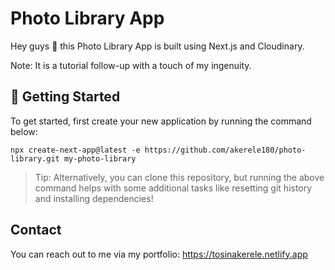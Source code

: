 # Photo Library App

Hey guys 👋 this Photo Library App is built using Next.js and Cloudinary. 

Note: It is a tutorial follow-up with a touch of my ingenuity.

## 🚀 Getting Started

To get started, first create your new application by running the command below:

```
npx create-next-app@latest -e https://github.com/akerele180/photo-library.git my-photo-library
```

> Tip: Alternatively, you can clone this repository, but running the above command helps with some additional tasks like resetting git history and installing dependencies!

## Contact

You can reach out to me via my portfolio: https://tosinakerele.netlify.app
